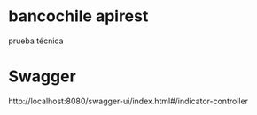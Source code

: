 # bancochile apirest
 prueba técnica

# Swagger
http://localhost:8080/swagger-ui/index.html#/indicator-controller
